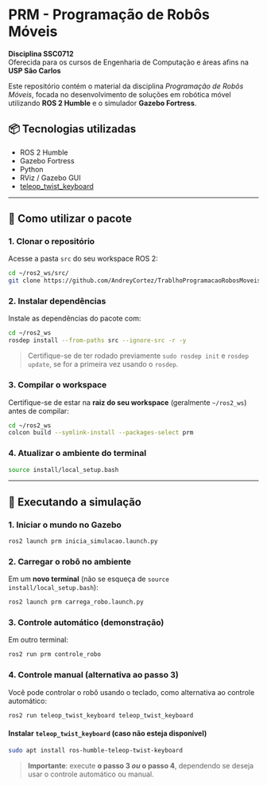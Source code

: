 # PRM - Programação de Robôs Móveis

**Disciplina SSC0712**  
Oferecida para os cursos de Engenharia de Computação e áreas afins na **USP São Carlos**

Este repositório contém o material da disciplina *Programação de Robôs Móveis*, focada no desenvolvimento de soluções em robótica móvel utilizando **ROS 2 Humble** e o simulador **Gazebo Fortress**.

## 📦 Tecnologias utilizadas

- ROS 2 Humble
- Gazebo Fortress
- Python
- RViz / Gazebo GUI
- [teleop_twist_keyboard](https://github.com/ros2/teleop_twist_keyboard)

---

## 🚀 Como utilizar o pacote

### 1. Clonar o repositório

Acesse a pasta `src` do seu workspace ROS 2:

```bash
cd ~/ros2_ws/src/
git clone https://github.com/AndreyCortez/TrablhoProgramacaoRobosMoveis.git
````

### 2. Instalar dependências

Instale as dependências do pacote com:

```bash
cd ~/ros2_ws
rosdep install --from-paths src --ignore-src -r -y
```

> Certifique-se de ter rodado previamente `sudo rosdep init` e `rosdep update`, se for a primeira vez usando o `rosdep`.

### 3. Compilar o workspace

Certifique-se de estar na **raiz do seu workspace** (geralmente `~/ros2_ws`) antes de compilar:

```bash
cd ~/ros2_ws
colcon build --symlink-install --packages-select prm
```

### 4. Atualizar o ambiente do terminal

```bash
source install/local_setup.bash
```

---

## 🧪 Executando a simulação

### 1. Iniciar o mundo no Gazebo

```bash
ros2 launch prm inicia_simulacao.launch.py
```

### 2. Carregar o robô no ambiente

Em um **novo terminal** (não se esqueça de `source install/local_setup.bash`):

```bash
ros2 launch prm carrega_robo.launch.py
```

### 3. Controle automático (demonstração)

Em outro terminal:

```bash
ros2 run prm controle_robo
```

### 4. **Controle manual (alternativa ao passo 3)**

Você pode controlar o robô usando o teclado, como alternativa ao controle automático:

```bash
ros2 run teleop_twist_keyboard teleop_twist_keyboard
```

#### Instalar `teleop_twist_keyboard` (caso não esteja disponível)

```bash
sudo apt install ros-humble-teleop-twist-keyboard
```

> **Importante**: execute **o passo 3 *ou* o passo 4**, dependendo se deseja usar o controle automático ou manual.
